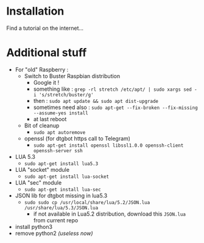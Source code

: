 # Installation

Find a tutorial on the internet...

# Additional stuff

* For "old" Raspberry :
    * Switch to Buster Raspbian distribution
        * Google it !
        * something like : ``grep -rl stretch /etc/apt/ | sudo xargs sed -i 's/stretch/buster/g'``
        * then : ``sudo apt update && sudo apt dist-upgrade``
        * sometimes need also : ``sudo apt-get --fix-broken --fix-missing --assume-yes install``
        * at last reboot
    * Bit of cleanup
        * ``sudo apt autoremove``
    * openssl (for dtgbot https call to Telegram)
        * ``sudo apt-get install openssl libssl1.0.0 openssh-client openssh-server ssh``
* LUA 5.3
    * ``sudo apt-get install lua5.3``
* LUA "socket" module
    * ``sudo apt-get install lua-socket``
* LUA "sec" module
    * ``sudo apt-get install lua-sec``
* JSON lib for dtgbot missing in lua5.3
    * ``sudo sudo cp /usr/local/share/lua/5.2/JSON.lua /usr/share/lua/5.3/JSON.lua``
        * if not available in Lua5.2 distribution, download this ``JSON.lua`` from current repo
* install python3 
* remove python2 _(useless now)_
